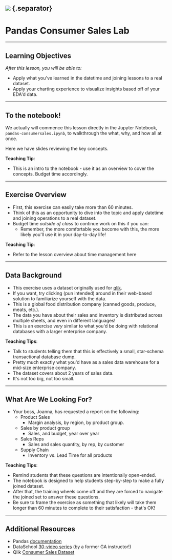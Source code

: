 <!--
---
title: Pandas Consumer Sales Lab
type: lab
duration: "1:00"
---
-->

## ![](https://s3.amazonaws.com/python-ga/images/GA_Cog_Medium_White_RGB.png)  {.separator}

<h1>Pandas Consumer Sales Lab</h1>

<!--

## Overview
This lab makes use of the datetime and joining capabilites of pandas. Make sure you review those topics first.

## Important Notes or Prerequisites

- There are **Class Questions** throughout the notebook. Use as much/little time on these as you see fit relative to how your class is pacing
- This lesson includes high level slides and a Notebook. To present this content, it is recommended you begin directly with the Jupyter Notebook. The student slides contain the wrap-up of the big ideas covered in the notebook.

---

## Learning Objectives
*After this lab, you will be able to:*

- Apply what you've learned in the datetime and joining lessons to a real dataset
- Apply your charting experience to visualize insights based off of your EDA'd data

## Duration
60 minutes.

---

## Suggested Agenda

|    Time     | Activity | Purpose |
|-------------|----------|---------|
| 0:00 - 0:03 | Welcome |
| 0:03 - 0:55 | Exercise |
| 0:55 - 1:00 | Summary |

## Materials and Preparation
- Send out the link to the presentation slides, and help students download the Notebook.

## Differentiation and Extensions

- This lab/exercise may be difficult for some struggling students
- There is really no limit to the amount of work you can do here either - if students are struggling, encourage them to produce tabluar results on a subset of the tables given
- If students are excelling, push them to create more complex (and even interactive) visualizations
- A solution notebook is provided to show some examples of what can be done with pandas, .plot extension of pandas

-->

---

## Learning Objectives
*After this lesson, you will be able to:*

- Apply what you've learned in the datetime and joining lessons to a real dataset.
- Apply your charting experience to visualize insights based off of your EDA'd data.

---

## To the notebook!

We actually will commence this lesson directly in the Jupyter Notebook, `pandas-consumersales.ipynb`, to walkthrough the what, why, and how all at once.

Here we have slides reviewing the key concepts.

<aside class="notes">

**Teaching Tip**:

- This is an intro to the notebook - use it as an overview to cover the concepts. Budget time accordingly.

</aside>


---

## Exercise Overview

- First, this exercise can easily take more than 60 minutes.
- Think of this as an opportunity to dive into the topic and apply datetime and joining operations to a real dataset.
- Budget time _outside of class_ to continue work on this if you can:
  - Remember, the more comfortable you become with this, the more likely you'll use it in your day-to-day life!

<aside class="notes">

**Teaching Tip**:

- Refer to the lesson overview about time management here

</aside>

---

## Data Background

- This exercise uses a dataset originally used for [qlik](https://sense-demo.qlik.com/sense/app/372cbc85-f7fb-4db6-a620-9a5367845dce).
- If you want, try clicking (pun intended) around in their web-based solution to familiarize yourself with the data.
- This is a global food distribution company (canned goods, produce, meats, etc.).
- The data you have about their sales and inventory is distributed across multiple sheets, and even in different languages!
- This is an exercise _very_ similar to what you'd be doing with relational databases with a larger enterprise company.

<aside class="notes">

**Teaching Tips**:
- Talk to students telling them that this is effectively a small, star-schema transactional database dump.
- Pretty much exactly what you'd have as a sales data warehouse for a mid-size enterprise company.
- The dataset covers about 2 years of sales data.
- It's not too big, not too small.

</aside>

---

## What Are We Looking For?

- Your boss, Joanna, has requested a report on the following:
  - Product Sales
    - Margin analysis, by region, by product group.
  - Sales by product group
    - Sales, and budget, year over year
  - Sales Reps
    - Sales and sales quantity, by rep, by customer
  - Supply Chain
    - Inventory vs. Lead Time for all products

<aside class="notes">

**Teaching Tips**:

- Remind students that these questions are intentionally open-ended.
- The notebook is designed to help students step-by-step to make a fully joined dataset.
- After that, the training wheels come off and they are forced to navigate the joined set to answer these questions.
- Be sure to frame the exercise as something that likely will take them longer than 60 minutes to complete to their satisfaction - that's OK!

</aside>

---

## Additional Resources

- Pandas [documentation](https://pandas.pydata.org/pandas-docs/stable/)
- DataSchool [30-video series](http://www.dataschool.io/easier-data-analysis-with-pandas/) (by a former GA instructor!)
- Qlik [Consumer Sales Dataset](https://sense-demo.qlik.com/sense/app/372cbc85-f7fb-4db6-a620-9a5367845dce)
